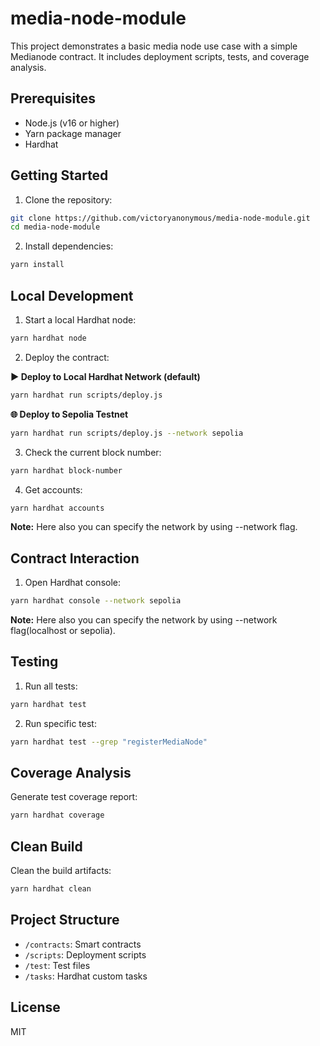 # media-node-module

This project demonstrates a basic media node use case with a simple Medianode contract. It includes deployment scripts, tests, and coverage analysis.

## Prerequisites

-   Node.js (v16 or higher)
-   Yarn package manager
-   Hardhat

## Getting Started

1. Clone the repository:

```bash
git clone https://github.com/victoryanonymous/media-node-module.git
cd media-node-module
```

2. Install dependencies:

```bash
yarn install
```

## Local Development

1. Start a local Hardhat node:

```bash
yarn hardhat node
```

2. Deploy the contract:

**▶️ Deploy to Local Hardhat Network (default)**

```bash
yarn hardhat run scripts/deploy.js
```

**🌐 Deploy to Sepolia Testnet**

```bash
yarn hardhat run scripts/deploy.js --network sepolia
```

3. Check the current block number:

```bash
yarn hardhat block-number
```

4. Get accounts:

```bash
yarn hardhat accounts
```

**Note:** Here also you can specify the network by using --network flag.

## Contract Interaction

1. Open Hardhat console:

```bash
yarn hardhat console --network sepolia
```

**Note:** Here also you can specify the network by using --network flag(localhost or sepolia).

## Testing

1. Run all tests:

```bash
yarn hardhat test
```

2. Run specific test:

```bash
yarn hardhat test --grep "registerMediaNode"
```

## Coverage Analysis

Generate test coverage report:

```bash
yarn hardhat coverage
```

## Clean Build

Clean the build artifacts:

```bash
yarn hardhat clean
```

## Project Structure

-   `/contracts`: Smart contracts
-   `/scripts`: Deployment scripts
-   `/test`: Test files
-   `/tasks`: Hardhat custom tasks

## License

MIT
